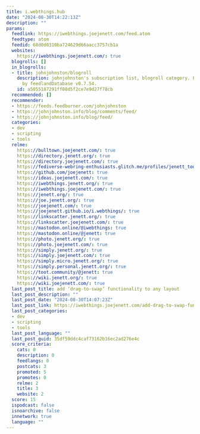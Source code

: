 ```yaml
---
title: i.webthings.hub
date: "2024-08-30T14:22:13Z"
description: ""
params:
  feedlink: https://iwebthings.joejenett.com/feed.atom
  feedtype: atom
  feedid: 68d0d0310ba724629d66aacc3757cb1a
  websites:
    https://iwebthings.joejenett.com/: true
  blogrolls: []
  in_blogrolls:
  - title: johnjohnston/blogroll
    description: johnjohnston's subscription list, blogroll category. List created
      by feedlandDatabase v0.7.54.
    id: a5055187291ff08d5f2ce7e9d27f78cb
  recommended: []
  recommender:
  - https://feeds.feedburner.com/johnjohnston
  - https://johnjohnston.info/blog/comments/feed/
  - https://johnjohnston.info/blog/feed/
  categories:
  - dev
  - scripting
  - tools
  relme:
    https://bulltown.joejenett.com/: true
    https://directory.jenett.org/: true
    https://directory.joejenett.com/: true
    https://fediverse-webring-enthusiasts.glitch.me/profiles/jenett_toot.community/index.html: true
    https://github.com/joejenett: true
    https://ideas.joejenett.com/: true
    https://iwebthings.jenett.org/: true
    https://iwebthings.joejenett.com/: true
    https://jenett.org/: true
    https://joe.jenett.org/: true
    https://joejenett.com/: true
    https://joejenett.github.io/i.webthings/: true
    https://linkscatter.jenett.org/: true
    https://linkscatter.joejenett.com/: true
    https://mastodon.online/@iwebthings: true
    https://mastodon.online/@jenett: true
    https://photo.jenett.org/: true
    https://photo.joejenett.com/: true
    https://simply.jenett.org/: true
    https://simply.joejenett.com/: true
    https://simply.micro.jenett.org/: true
    https://simply.personal.jenett.org/: true
    https://toot.community/@jenett: true
    https://wiki.jenett.org/: true
    https://wiki.joejenett.com/: true
  last_post_title: add ‘drag-to-swap’ functionality to any layout
  last_post_description: ""
  last_post_date: "2024-08-30T14:07:23Z"
  last_post_link: https://iwebthings.joejenett.com/add-drag-to-swap-functionality-to-any-layout/
  last_post_categories:
  - dev
  - scripting
  - tools
  last_post_language: ""
  last_post_guid: 35df59ddc4caf73162b16ec2ad276e4c
  score_criteria:
    cats: 0
    description: 0
    feedlangs: 0
    postcats: 3
    promoted: 5
    promotes: 0
    relme: 2
    title: 3
    website: 2
  score: 15
  ispodcast: false
  isnoarchive: false
  innetwork: true
  language: ""
---
```

